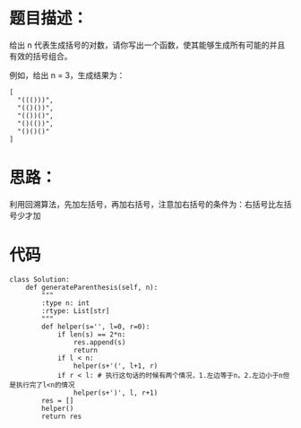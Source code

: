 # 题目描述：
给出 n 代表生成括号的对数，请你写出一个函数，使其能够生成所有可能的并且有效的括号组合。

例如，给出 n = 3，生成结果为：
```
[
  "((()))",
  "(()())",
  "(())()",
  "()(())",
  "()()()"
]
```
# 思路：
利用回溯算法，先加左括号，再加右括号，注意加右括号的条件为：右括号比左括号少才加

# 代码
```
class Solution:
    def generateParenthesis(self, n):
        """
        :type n: int
        :rtype: List[str]
        """
        def helper(s='', l=0, r=0):
            if len(s) == 2*n:
                res.append(s)
                return
            if l < n:
                helper(s+'(', l+1, r)
            if r < l: # 执行这句话的时候有两个情况，1.左边等于n，2.左边小于n但是执行完了l<n的情况
                helper(s+')', l, r+1)
        res = []
        helper()
        return res
```
